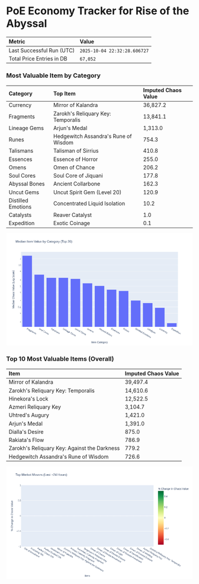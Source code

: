 # PoE Economy Tracker for Rise of the Abyssal

<!-- START_MAINTENANCE -->
| Metric | Value |
|:---|:---|
| Last Successful Run (UTC) | `2025-10-04 22:32:28.606727` |
| Total Price Entries in DB | `67,052` |

<!-- END_MAINTENANCE -->

<!-- START_DATAFRAME_DEBUG -->
<!-- END_DATAFRAME_DEBUG -->

<!-- START_CATEGORY_ANALYSIS -->
### Most Valuable Item by Category
| Category | Top Item | Imputed Chaos Value |
| :--- | :--- | :--- |
| Currency | Mirror of Kalandra | 36,827.2 |
| Fragments | Zarokh's Reliquary Key: Temporalis | 13,841.1 |
| Lineage Gems | Arjun's Medal | 1,313.0 |
| Runes | Hedgewitch Assandra's Rune of Wisdom | 754.3 |
| Talismans | Talisman of Sirrius | 410.8 |
| Essences | Essence of Horror | 255.0 |
| Omens | Omen of Chance | 206.2 |
| Soul Cores | Soul Core of Jiquani | 177.8 |
| Abyssal Bones | Ancient Collarbone | 162.3 |
| Uncut Gems | Uncut Spirit Gem (Level 20) | 120.9 |
| Distilled Emotions | Concentrated Liquid Isolation | 10.2 |
| Catalysts | Reaver Catalyst | 1.0 |
| Expedition | Exotic Coinage | 0.1 |


![Category Analysis Chart](charts/category_analysis.png)
<!-- END_ANALYSIS -->

<!-- START_ANALYSIS -->
### Top 10 Most Valuable Items (Overall)
| Item | Imputed Chaos Value |
| :--- | :--- |
| Mirror of Kalandra | 39,497.4 |
| Zarokh's Reliquary Key: Temporalis | 14,610.6 |
| Hinekora's Lock | 12,522.5 |
| Azmeri Reliquary Key | 3,104.7 |
| Uhtred's Augury | 1,421.0 |
| Arjun's Medal | 1,391.0 |
| Dialla's Desire | 875.0 |
| Rakiata's Flow | 786.9 |
| Zarokh's Reliquary Key: Against the Darkness | 779.2 |
| Hedgewitch Assandra's Rune of Wisdom | 726.6 |


![Market Movers Chart](charts/market_movers.png)
<!-- END_ANALYSIS -->
